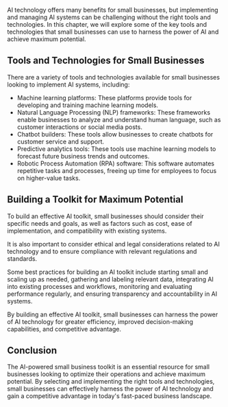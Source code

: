 

AI technology offers many benefits for small businesses, but implementing and managing AI systems can be challenging without the right tools and technologies. In this chapter, we will explore some of the key tools and technologies that small businesses can use to harness the power of AI and achieve maximum potential.

Tools and Technologies for Small Businesses
-------------------------------------------

There are a variety of tools and technologies available for small businesses looking to implement AI systems, including:

* Machine learning platforms: These platforms provide tools for developing and training machine learning models.
* Natural Language Processing (NLP) frameworks: These frameworks enable businesses to analyze and understand human language, such as customer interactions or social media posts.
* Chatbot builders: These tools allow businesses to create chatbots for customer service and support.
* Predictive analytics tools: These tools use machine learning models to forecast future business trends and outcomes.
* Robotic Process Automation (RPA) software: This software automates repetitive tasks and processes, freeing up time for employees to focus on higher-value tasks.

Building a Toolkit for Maximum Potential
----------------------------------------

To build an effective AI toolkit, small businesses should consider their specific needs and goals, as well as factors such as cost, ease of implementation, and compatibility with existing systems.

It is also important to consider ethical and legal considerations related to AI technology and to ensure compliance with relevant regulations and standards.

Some best practices for building an AI toolkit include starting small and scaling up as needed, gathering and labeling relevant data, integrating AI into existing processes and workflows, monitoring and evaluating performance regularly, and ensuring transparency and accountability in AI systems.

By building an effective AI toolkit, small businesses can harness the power of AI technology for greater efficiency, improved decision-making capabilities, and competitive advantage.

Conclusion
----------

The AI-powered small business toolkit is an essential resource for small businesses looking to optimize their operations and achieve maximum potential. By selecting and implementing the right tools and technologies, small businesses can effectively harness the power of AI technology and gain a competitive advantage in today's fast-paced business landscape.
